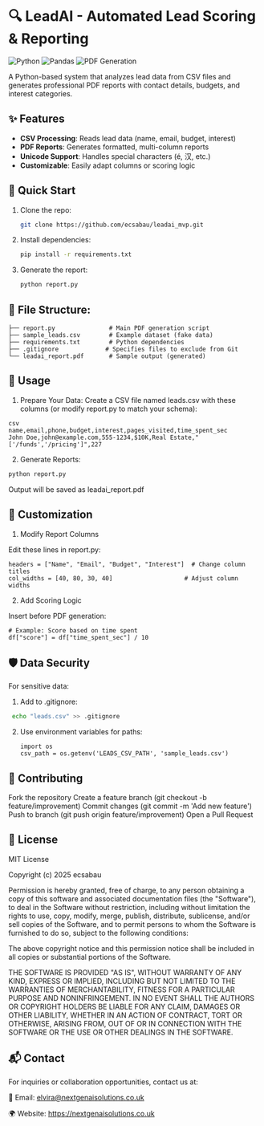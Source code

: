 # 🔍 LeadAI - Automated Lead Scoring & Reporting

![Python](https://img.shields.io/badge/python-3.11%2B-blue)
![Pandas](https://img.shields.io/badge/pandas-2.0%2B-orange)
![PDF Generation](https://img.shields.io/badge/PDF-FPDF2-green)

A Python-based system that analyzes lead data from CSV files and generates professional PDF reports with contact details, budgets, and interest categories.

## ✨ Features
- **CSV Processing**: Reads lead data (name, email, budget, interest)
- **PDF Reports**: Generates formatted, multi-column reports
- **Unicode Support**: Handles special characters (é, 汉, etc.)
- **Customizable**: Easily adapt columns or scoring logic

## 🚀 Quick Start
1. Clone the repo:
   ```bash
   git clone https://github.com/ecsabau/leadai_mvp.git
   
2. Install dependencies:
   ```bash
   pip install -r requirements.txt

3. Generate the report:
   ```bash
   python report.py

## 📂 File Structure:
```leadai_mvp/
├── report.py               # Main PDF generation script
├── sample_leads.csv        # Example dataset (fake data)
├── requirements.txt        # Python dependencies
├── .gitignore             # Specifies files to exclude from Git
└── leadai_report.pdf       # Sample output (generated)
```
## 🚀 Usage
1. Prepare Your Data:
Create a CSV file named leads.csv with these columns (or modify report.py to match your schema):
```
csv
name,email,phone,budget,interest,pages_visited,time_spent_sec
John Doe,john@example.com,555-1234,$10K,Real Estate,"['/funds','/pricing']",227
```

2. Generate Reports:
```bash
python report.py
```
Output will be saved as leadai_report.pdf

## 🧩 Customization


1. Modify Report Columns

Edit these lines in report.py:
```
headers = ["Name", "Email", "Budget", "Interest"]  # Change column titles
col_widths = [40, 80, 30, 40]                    # Adjust column widths
```

2. Add Scoring Logic

Insert before PDF generation:
```
# Example: Score based on time spent
df["score"] = df["time_spent_sec"] / 10
```

## 🛡️ Data Security
For sensitive data:

1. Add to .gitignore:
  ```bash
   echo "leads.csv" >> .gitignore
  ```
2. Use environment variables for paths:
   ```
   import os
   csv_path = os.getenv('LEADS_CSV_PATH', 'sample_leads.csv')
   ```

## 🤝 Contributing

Fork the repository
Create a feature branch (git checkout -b feature/improvement)
Commit changes (git commit -m 'Add new feature')
Push to branch (git push origin feature/improvement)
Open a Pull Request

## 📜 License
MIT License

Copyright (c) 2025 ecsabau

Permission is hereby granted, free of charge, to any person obtaining a copy
of this software and associated documentation files (the "Software"), to deal
in the Software without restriction, including without limitation the rights
to use, copy, modify, merge, publish, distribute, sublicense, and/or sell
copies of the Software, and to permit persons to whom the Software is
furnished to do so, subject to the following conditions:

The above copyright notice and this permission notice shall be included in all
copies or substantial portions of the Software.

THE SOFTWARE IS PROVIDED "AS IS", WITHOUT WARRANTY OF ANY KIND, EXPRESS OR
IMPLIED, INCLUDING BUT NOT LIMITED TO THE WARRANTIES OF MERCHANTABILITY,
FITNESS FOR A PARTICULAR PURPOSE AND NONINFRINGEMENT. IN NO EVENT SHALL THE
AUTHORS OR COPYRIGHT HOLDERS BE LIABLE FOR ANY CLAIM, DAMAGES OR OTHER
LIABILITY, WHETHER IN AN ACTION OF CONTRACT, TORT OR OTHERWISE, ARISING FROM,
OUT OF OR IN CONNECTION WITH THE SOFTWARE OR THE USE OR OTHER DEALINGS IN THE
SOFTWARE.

## 📬 Contact 
For inquiries or collaboration opportunities, contact us at:

📩 Email: elvira@nextgenaisolutions.co.uk

🌍 Website: https://nextgenaisolutions.co.uk
